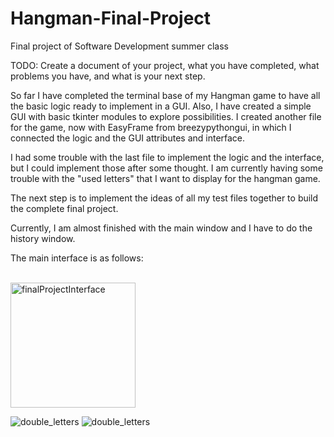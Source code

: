 # Hangman-Final-Project

Final project of Software Development summer class

TODO: Create a document of your project, what you have completed, what problems you have, and what is your next step.

So far I have completed the terminal base of my Hangman game to have all the basic logic ready to implement in a GUI.
Also, I have created a simple GUI with basic tkinter modules to explore possibilities.
I created another file for the game, now with EasyFrame from breezypythongui, in which I connected the logic and the GUI attributes and interface.

I had some trouble with the last file to implement the logic and the interface, but I could implement those after some thought. I am currently having some trouble with the "used letters" that I want to display for the hangman game.

The next step is to implement the ideas of all my test files together to build the complete final project.

Currently, I am almost finished with the main window and I have to do the history window.

The main interface is as follows:

<br><img alt="finalProjectInterface" width="200" height="auto" src="https://github.com/user-attachments/assets/c0ece5e0-cb1e-4611-9aa0-76db80b7d8b4">

![double_letters](https://github.com/user-attachments/assets/cbd3fa2f-02e8-4076-9b94-60129c220555)
![double_letters](https://github.com/user-attachments/assets/8c9a9053-48df-427f-81cb-9f3a80a42749)
